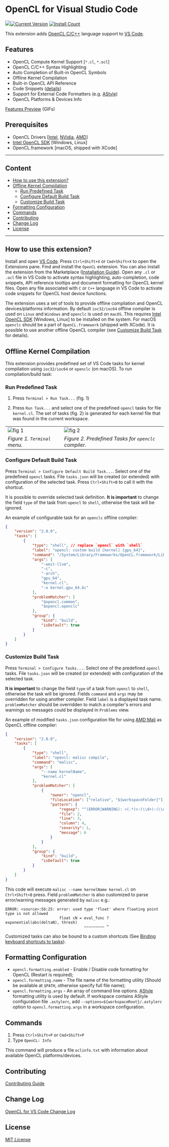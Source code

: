 # OpenCL for Visual Studio Code

![](https://raw.githubusercontent.com/Galarius/vscode-opencl/master/images/kernel.png)[![Current Version](https://vsmarketplacebadge.apphb.com/version-short/galarius.vscode-opencl.svg)](https://marketplace.visualstudio.com/items?itemName=galarius.vscode-opencl)
[![Install Count](https://vsmarketplacebadge.apphb.com/installs/galarius.vscode-opencl.svg)](https://marketplace.visualstudio.com/items?itemName=galarius.vscode-opencl)

This extension adds [OpenCL C/C++](https://en.wikipedia.org/wiki/OpenCL) language support to [VS Code](https://code.visualstudio.com).

## Features

* OpenCL Compute Kernel Support [`*.cl`, `*.ocl`]
* OpenCL C/C++ Syntax Highlighting
* Auto Completion of Built-in OpenCL Symbols
* Offline Kernel Compilation
* Built-in OpenCL API Reference
* Code Snippets ([details](https://raw.githubusercontent.com/Galarius/vscode-opencl/master/snippets/code.snippets.progress.md))
* Support for External Code Formatters (e.g. [AStyle](http://astyle.sourceforge.net))
* OpenCL Platforms & Devices Info

[Features Preview](https://github.com/Galarius/vscode-opencl/blob/master/PREVIEW.md) (GIFs)


## Prerequisites

* OpenCL Drivers [[Intel](https://software.intel.com/en-us/articles/opencl-drivers), [NVidia](http://www.nvidia.com/Download/index.aspx), [AMD](http://support.amd.com/en-us/download)]
* [Intel OpenCL SDK](https://software.intel.com/en-us/articles/opencl-drivers) [Windows, Linux]
* OpenCL.framework [macOS, shipped with XCode]

---

## Content

- [How to use this extension?](#how-to-use-this-extension)
- [Offline Kernel Compilation](#offline-kernel-compilation)
    - [Run Predefined Task](#run-predefined-task)
    - [Configure Default Build Task](#configure-default-build-task)
    - [Customize Build Task](#customize-build-task)
- [Formatting Configuration](#formatting-configuration)
- [Commands](#commands)
- [Contributing](#contributing)
- [Change Log](#change-log)
- [License](#license)

---

## How to use this extension?

Install and open [VS Code](https://code.visualstudio.com). Press `Ctrl+Shift+X` or `Cmd+Shift+X` to open the Extensions pane. Find and install the `OpenCL` extension. You can also install the extension from the Marketplace ([Installation Guide](https://github.com/Galarius/vscode-opencl/blob/master/INSTALL.md)). Open any `.cl` or `.ocl` file in VS Code to activate syntax highlighting, auto-completion, code snippets, API reference tooltips and document formatting for OpenCL kernel files. Open any file associated with `C` or `C++` language in VS Code to activate code snippets for OpenCL host device functions.

The extension uses a set of tools to provide offline compilation and OpenCL devices/platforms information. By default `ioc32/ioc64` offline compiler is used on `Linux` and `Windows` and `openclc` is used on `macOS`. This requires [Intel OpenCL SDK](https://software.intel.com/en-us/articles/opencl-drivers) [Windows, Linux] to be installed on the system. For macOS `openclc` should be a part of `OpenCL.framework` (shipped with XCode). It is possible to use another offline OpenCL compiler (see [Customize Build Task](#customize-build-task) for details).

## Offline Kernel Compilation

This extension provides predefined set of VS Code tasks for kernel compilation using `ioc32/ioc64` or `openclc` (on macOS). To run compilation/build task:

### Run Predefined Task

1. Press `Terminal > Run Task...` (fig. 1)

2. Press `Run Task...` and select one of the predefined `opencl` tasks for file `kernel.cl`. The set of tasks (fig. 2) is generated for each kernel file that was found in the current workspace.

|   |   |
|---|---|
|![fig 1](https://raw.githubusercontent.com/Galarius/vscode-opencl/master/images/vscode-opencl-clc-1.png)|![fig 2](https://raw.githubusercontent.com/Galarius/vscode-opencl/master/images/vscode-opencl-clc-2.png)|
|*Figure 1. `Terminal` menu.*|*Figure 2. Predefined Tasks for `openclc` compiler.*|

### Configure Default Build Task

Press `Terminal > Configure Default Build Task...`. Select one of the predefined `opencl` tasks. File `tasks.json` will be created (or extended) with configuration of the selected task. Press `Ctrl+Shift+B` to call it with the shortcut.

It is possible to override selected  task definition. **It is important** to change the field `type` of the task from `opencl` to `shell`, otherwise the task will be ignored.

An example of configurable task for an `openclc` offline compiler:

```json
{
    "version": "2.0.0",
    "tasks": [
        {
            "type": "shell", // replace `opencl` with `shell`
            "label": "opencl: custom build [kernel] {gpu_64}",
            "command": "/System/Library/Frameworks/OpenCL.framework/Libraries/openclc",
            "args": [
                "-emit-llvm",
                "-c",
                "-arch",
                "gpu_64",
                "kernel.cl",
                "-o kernel.gpu_64.bc"
            ],
            "problemMatcher": [
                "$opencl.common",
                "$opencl.openclc"
            ],
            "group": {
                "kind": "build",
                "isDefault": true
            }
        }
    ]
}
```


### Customize Build Task

Press `Terminal > Configure Tasks...`. Select one of the predefined `opencl` tasks. File `tasks.json` will be created (or extended) with configuration of the selected task.

**It is important** to change the field `type` of a task from `opencl` to `shell`, otherwise the task will be ignored. Fields `command` and `args` may be overridden for using another compiler. Field `label` is a displayed task name. `problemMatcher` should be overridden to match a compiler's errors and warnings so messages could be displayed in `Problems` view.

An example of modified `tasks.json` configuration file for using [AMD Mali](https://developer.arm.com/products/software-development-tools/graphics-development-tools/mali-offline-compiler) as OpenCL offline compiler:

```json
{
    "version": "2.0.0",
    "tasks": [
        {
            "type": "shell",
            "label": "opencl: malisc compile",
            "command": "malisc",
            "args": [
                "--name kernelName",
                "kernel.cl"
            ],
            "problemMatcher": [
                {
                    "owner": "opencl",
                    "fileLocation": ["relative", "${workspaceFolder}"],
                    "pattern": {
                        "regexp": "^(ERROR|WARNING): <(.*)>:(\\d+):(\\d+): (error|warning): (.*)$",
                        "file": 2,
                        "line": 3,
                        "column": 4,
                        "severity": 1,
                        "message": 6
                    }
                }
            ],
            "group": {
                "kind": "build",
                "isDefault": true
            }
        }
    ]
}
```

This code will execute `malisc --name kernelName kernel.cl` on `Ctrl+Shift+B` press. Field `problemMatcher` is also customized to parse error/warning messages generated by `malisc` e.g.:

```
ERROR: <source>:56:25: error: used type 'float' where floating point type is not allowed
                        float cN = eval_func ? exponential(abs(deltaN), thresh)
                                   ~~~~~~~~~ ^
```

Customized tasks can also be bound to a custom shortcuts (See [Binding keyboard shortcuts to tasks](https://code.visualstudio.com/Docs/editor/tasks#_binding-keyboard-shortcuts-to-tasks)).

## Formatting Configuration

* `opencl.formatting.enabled` - Enable / Disable code formatting for OpenCL (Restart is required);
* `opencl.formatting.name` - The file name of the formatting utility (Should be available at `$PATH`, otherwise specify full file name);
* `opencl.formatting.args` - An array of command line options.
[AStyle](http://astyle.sourceforge.net) formatting utility is used by default. If workspace contains AStyle configuration file `.astylerc`, add `--options=${workspaceRoot}/.astylerc` option to `opencl.formatting.args` in a workspace configuration.

## Commands

1. Press `Ctrl+Shift+P` or `Cmd+Shift+P`
2. Type `OpenCL: Info`

This command will produce a file `oclinfo.txt` with information about available OpenCL platforms/devices.

## Contributing

[Contributing Guide](https://github.com/Galarius/vscode-opencl/blob/master/CONTRIBUTING.md)

## Change Log

[OpenCL for VS Code Change Log](https://marketplace.visualstudio.com/items/galarius.vscode-opencl/changelog)

## License

[MIT License](https://raw.githubusercontent.com/Galarius/vscode-opencl/master/LICENSE.txt)